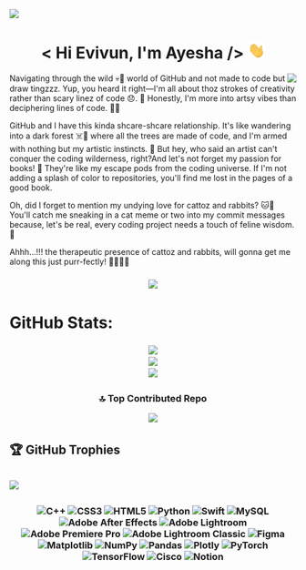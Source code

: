 <!-- Profile Views Counter -->
[![](https://visitcount.itsvg.in/api?id=deluluayesha&icon=8&color=5)](https://visitcount.itsvg.in)

<h1 align="center"> < Hi Evivun, I'm Ayesha</a> /> <img src="https://raw.githubusercontent.com/ABSphreak/ABSphreak/master/gifs/Hi.gif" width="30px"> </h1>
            <img  align='right' src="https://github.com/deluluayesha/deluluayesha/blob/main/book%20quote.jpg?raw=true"> 
<p>
Navigating through the wild 💀👾 world of GitHub and not made to code but draw tingzzz. Yup, you heard it right—I'm all about thoz strokes of creativity rather than scary linez of code 😞. 🌳 Honestly, I'm more into artsy vibes than deciphering lines of code. 🎨💖
            
GitHub and I have this kinda shcare-shcare relationship. It's like wandering into a dark forest ☠️🦁 where all the trees are made of code, and I'm armed with nothing but my artistic instincts. 😬 But hey, who said an artist can't conquer the coding wilderness, right?And let's not forget my passion for books! 📖 They're like my escape pods from the coding universe. If I'm not adding a splash of color to repositories, you'll find me lost in the pages of a good book.

Oh, did I forget to mention my undying love for cattoz and rabbits? 🐱🐰 You'll catch me sneaking in a cat meme or two into my commit messages because, let's be real, every coding project needs a touch of feline wisdom. 🐾 

Ahhh...!!! the therapeutic presence of cattoz and rabbits, will gonna get me along this just purr-fectly! 🐾💕🚀🌈
</p>

<h3 align="center">
<img src="https://github.com/deluluayesha/deluluayesha/blob/main/quran3_150.jpeg?raw=true"> 
</h3>

# GitHub Stats:
<h3 align="center">
            
![](https://github-readme-stats.vercel.app/api?username=ayiiish&theme=material-palenight&hide_border=true&include_all_commits=true&count_private=true)<br/>
![](https://github-readme-streak-stats.herokuapp.com/?user=ayiiish&theme=material-palenight&hide_border=true)<br/>
![](https://github-readme-stats.vercel.app/api/top-langs/?username=ayiiish&theme=material-palenight&hide_border=true&include_all_commits=true&count_private=true&layout=compact)
<h3 align="center">
            🔝 Top Contributed Repo
            
![](https://github-contributor-stats.vercel.app/api?username=ayiiish&limit=5&theme=dracula&combine_all_yearly_contributions=true)
</h3>
</h3>

## 🏆 GitHub Trophies
![](https://github-profile-trophy.vercel.app/?username=ayiiish&theme=darkhub&no-frame=true&no-bg=true&margin-w=4)
---
<h3 align="center">
            
![C++](https://img.shields.io/badge/c++-%2300599C.svg?style=flat-square&logo=c%2B%2B&logoColor=white) ![CSS3](https://img.shields.io/badge/css3-%231572B6.svg?style=flat-square&logo=css3&logoColor=white) ![HTML5](https://img.shields.io/badge/html5-%23E34F26.svg?style=flat-square&logo=html5&logoColor=white) ![Python](https://img.shields.io/badge/python-3670A0?style=flat-square&logo=python&logoColor=ffdd54) ![Swift](https://img.shields.io/badge/swift-F54A2A?style=flat-square&logo=swift&logoColor=white) ![MySQL](https://img.shields.io/badge/mysql-%2300000f.svg?style=flat-square&logo=mysql&logoColor=white) ![Adobe After Effects](https://img.shields.io/badge/Adobe%20After%20Effects-9999FF.svg?style=flat-square&logo=Adobe%20After%20Effects&logoColor=white) ![Adobe Lightroom](https://img.shields.io/badge/Adobe%20Lightroom-31A8FF.svg?style=flat-square&logo=Adobe%20Lightroom&logoColor=white) ![Adobe Premiere Pro](https://img.shields.io/badge/Adobe%20Premiere%20Pro-9999FF.svg?style=flat-square&logo=Adobe%20Premiere%20Pro&logoColor=white) ![Adobe Lightroom Classic](https://img.shields.io/badge/Adobe%20Lightroom%20Classic-31A8FF.svg?style=flat-square&logo=Adobe%20Lightroom%20Classic&logoColor=white) ![Figma](https://img.shields.io/badge/figma-%23F24E1E.svg?style=flat-square&logo=figma&logoColor=white) ![Matplotlib](https://img.shields.io/badge/Matplotlib-%23ffffff.svg?style=flat-square&logo=Matplotlib&logoColor=black) ![NumPy](https://img.shields.io/badge/numpy-%23013243.svg?style=flat-square&logo=numpy&logoColor=white) ![Pandas](https://img.shields.io/badge/pandas-%23150458.svg?style=flat-square&logo=pandas&logoColor=white) ![Plotly](https://img.shields.io/badge/Plotly-%233F4F75.svg?style=flat-square&logo=plotly&logoColor=white) ![PyTorch](https://img.shields.io/badge/PyTorch-%23EE4C2C.svg?style=flat-square&logo=PyTorch&logoColor=white) ![TensorFlow](https://img.shields.io/badge/TensorFlow-%23FF6F00.svg?style=flat-square&logo=TensorFlow&logoColor=white) ![Cisco](https://img.shields.io/badge/cisco-%23049fd9.svg?style=flat-square&logo=cisco&logoColor=black) ![Notion](https://img.shields.io/badge/Notion-%23000000.svg?style=flat-square&logo=notion&logoColor=white)

</h3>


